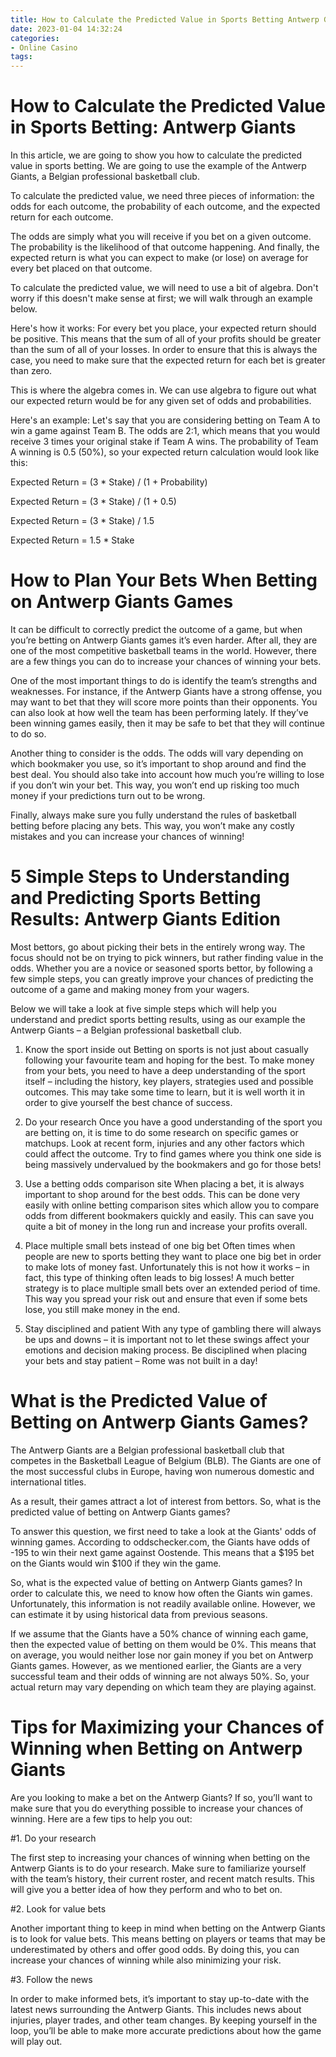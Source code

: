 ```yaml
---
title: How to Calculate the Predicted Value in Sports Betting Antwerp Giants
date: 2023-01-04 14:32:24
categories:
- Online Casino
tags:
---
```



#  How to Calculate the Predicted Value in Sports Betting: Antwerp Giants

In this article, we are going to show you how to calculate the predicted value in sports betting. We are going to use the example of the Antwerp Giants, a Belgian professional basketball club.

To calculate the predicted value, we need three pieces of information: the odds for each outcome, the probability of each outcome, and the expected return for each outcome.

The odds are simply what you will receive if you bet on a given outcome. The probability is the likelihood of that outcome happening. And finally, the expected return is what you can expect to make (or lose) on average for every bet placed on that outcome.

To calculate the predicted value, we will need to use a bit of algebra. Don't worry if this doesn't make sense at first; we will walk through an example below.

Here's how it works: For every bet you place, your expected return should be positive. This means that the sum of all of your profits should be greater than the sum of all of your losses. In order to ensure that this is always the case, you need to make sure that the expected return for each bet is greater than zero.

This is where the algebra comes in. We can use algebra to figure out what our expected return would be for any given set of odds and probabilities.

Here's an example: Let's say that you are considering betting on Team A to win a game against Team B. The odds are 2:1, which means that you would receive 3 times your original stake if Team A wins. The probability of Team A winning is 0.5 (50%), so your expected return calculation would look like this:

Expected Return = (3 * Stake) / (1 + Probability)


Expected Return = (3 * Stake) / (1 + 0.5)

Expected Return = (3 * Stake) / 1.5

Expected Return = 1.5 * Stake

#  How to Plan Your Bets When Betting on Antwerp Giants Games 

It can be difficult to correctly predict the outcome of a game, but when you’re betting on Antwerp Giants games it’s even harder. After all, they are one of the most competitive basketball teams in the world. However, there are a few things you can do to increase your chances of winning your bets.

One of the most important things to do is identify the team’s strengths and weaknesses. For instance, if the Antwerp Giants have a strong offense, you may want to bet that they will score more points than their opponents. You can also look at how well the team has been performing lately. If they’ve been winning games easily, then it may be safe to bet that they will continue to do so.

Another thing to consider is the odds. The odds will vary depending on which bookmaker you use, so it’s important to shop around and find the best deal. You should also take into account how much you’re willing to lose if you don’t win your bet. This way, you won’t end up risking too much money if your predictions turn out to be wrong.

Finally, always make sure you fully understand the rules of basketball betting before placing any bets. This way, you won’t make any costly mistakes and you can increase your chances of winning!

#  5 Simple Steps to Understanding and Predicting Sports Betting Results: Antwerp Giants Edition 

Most bettors, go about picking their bets in the entirely wrong way. The focus should not be on trying to pick winners, but rather finding value in the odds. Whether you are a novice or seasoned sports bettor, by following a few simple steps, you can greatly improve your chances of predicting the outcome of a game and making money from your wagers.

Below we will take a look at five simple steps which will help you understand and predict sports betting results, using as our example the Antwerp Giants – a Belgian professional basketball club.

1. Know the sport inside out
  Betting on sports is not just about casually following your favourite team and hoping for the best. To make money from your bets, you need to have a deep understanding of the sport itself – including the history, key players, strategies used and possible outcomes. This may take some time to learn, but it is well worth it in order to give yourself the best chance of success.

2. Do your research   Once you have a good understanding of the sport you are betting on, it is time to do some research on specific games or matchups. Look at recent form, injuries and any other factors which could affect the outcome. Try to find games where you think one side is being massively undervalued by the bookmakers and go for those bets!

3. Use a betting odds comparison site  When placing a bet, it is always important to shop around for the best odds. This can be done very easily with online betting comparison sites which allow you to compare odds from different bookmakers quickly and easily. This can save you quite a bit of money in the long run and increase your profits overall.

4. Place multiple small bets instead of one big bet  Often times when people are new to sports betting they want to place one big bet in order to make lots of money fast. Unfortunately this is not how it works – in fact, this type of thinking often leads to big losses! A much better strategy is to place multiple small bets over an extended period of time. This way you spread your risk out and ensure that even if some bets lose, you still make money in the end.

5. Stay disciplined and patient With any type of gambling there will always be ups and downs – it is important not to let these swings affect your emotions and decision making process. Be disciplined when placing your bets and stay patient – Rome was not built in a day!

#  What is the Predicted Value of Betting on Antwerp Giants Games? 

The Antwerp Giants are a Belgian professional basketball club that competes in the Basketball League of Belgium (BLB). The Giants are one of the most successful clubs in Europe, having won numerous domestic and international titles.

As a result, their games attract a lot of interest from bettors. So, what is the predicted value of betting on Antwerp Giants games?

To answer this question, we first need to take a look at the Giants' odds of winning games. According to oddschecker.com, the Giants have odds of -195 to win their next game against Oostende. This means that a $195 bet on the Giants would win $100 if they win the game.

So, what is the expected value of betting on Antwerp Giants games? In order to calculate this, we need to know how often the Giants win games. Unfortunately, this information is not readily available online. However, we can estimate it by using historical data from previous seasons.

If we assume that the Giants have a 50% chance of winning each game, then the expected value of betting on them would be 0%. This means that on average, you would neither lose nor gain money if you bet on Antwerp Giants games. However, as we mentioned earlier, the Giants are a very successful team and their odds of winning are not always 50%. So, your actual return may vary depending on which team they are playing against.

#  Tips for Maximizing your Chances of Winning when Betting on Antwerp Giants

Are you looking to make a bet on the Antwerp Giants? If so, you’ll want to make sure that you do everything possible to increase your chances of winning. Here are a few tips to help you out:

#1. Do your research

The first step to increasing your chances of winning when betting on the Antwerp Giants is to do your research. Make sure to familiarize yourself with the team’s history, their current roster, and recent match results. This will give you a better idea of how they perform and who to bet on.

#2. Look for value bets

Another important thing to keep in mind when betting on the Antwerp Giants is to look for value bets. This means betting on players or teams that may be underestimated by others and offer good odds. By doing this, you can increase your chances of winning while also minimizing your risk.

#3. Follow the news

In order to make informed bets, it’s important to stay up-to-date with the latest news surrounding the Antwerp Giants. This includes news about injuries, player trades, and other team changes. By keeping yourself in the loop, you’ll be able to make more accurate predictions about how the game will play out.